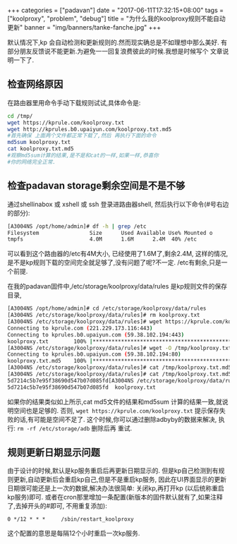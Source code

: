 +++
categories = ["padavan"]
date = "2017-06-11T17:32:15+08:00"
tags = ["koolproxy", "problem", "debug"]
title = "为什么我的koolproxy规则不能自动更新"
banner = "img/banners/tanke-fanche.jpg"
+++

默认情况下,kp 会自动检测和更新规则的.然而现实确总是不如理想中那么美好.
有部分朋友反馈说不能更新.为避免一一回复浪费彼此的时候.我想是时候写个
文章说明一下了.

## 检查网络原因

在路由器里用命令手动下载规则试试,具体命令是:

```bash
cd /tmp/
wget https://kprule.com/koolproxy.txt
wget http://kprules.b0.upaiyun.com/koolproxy.txt.md5
#首先确保 上面两个文件都正常下载了,然后 再执行下面的命令
md5sum koolproxy.txt
cat koolproxy.txt.md5
#观察md5sum计算的结果,是不是和cat的一样,如果一样,恭喜你
#你的网络完全正常.
```

## 检查padavan storage剩余空间是不是不够
通过shellinabox 或 xshell 或 ssh 登录进路由器shell,
然后执行以下命令(#号右边的部分):

```bash
[A3004NS /opt/home/admin]# df -h | grep /etc
Filesystem                Size      Used Available Use% Mounted o
tmpfs                     4.0M      1.6M      2.4M  40% /etc
```

可以看到这个路由器的/etc有4M大小, 已经使用了1.6M了,剩余2.4M,
这样的情况,是不是kp规则下载的空间完全就足够了,没有问题了呢?不一定.
/etc有剩余,只是一个前提.

在我的padavan固件中,/etc/storage/koolproxy/data/rules 是kp规则文件的保存目录,

```bash
[A3004NS /opt/home/admin]# cd /etc/storage/koolproxy/data/rules
[A3004NS /etc/storage/koolproxy/data/rules]# rm koolproxy.txt
[A3004NS /etc/storage/koolproxy/data/rules]# wget https://kprule.com/koolproxy.txt
Connecting to kprule.com (221.229.173.116:443)
Connecting to kprules.b0.upaiyun.com (59.38.102.194:443)
koolproxy.txt        100% |**************************************************************************************************************|   465k  0:00:00 ETA
[A3004NS /etc/storage/koolproxy/data/rules]# wget -O /tmp/koolproxy.txt.md5 http://kprules.b0.upaiyun.com/koolproxy.txt.md5
Connecting to kprules.b0.upaiyun.com (59.38.102.194:80)
koolproxy.txt.md5    100% |**************************************************************************************************************|    32   0:00:00 ETA
[A3004NS /etc/storage/koolproxy/data/rules]# cat /tmp/koolproxy.txt.md5
[A3004NS /etc/storage/koolproxy/data/rules]# cat /tmp/koolproxy.txt.md5
5d7214c5b7e95f38690d547b07d085fd[A3004NS /etc/storage/koolproxy/data/rules]# md5sum koolproxy.txt
5d7214c5b7e95f38690d547b07d085fd  koolproxy.txt
```
如果你的结果类似如上所示,cat md5文件的结果和md5sum 计算的结果一致,就说明空间也是足够的.
否则, `wget https://kprule.com/koolproxy.txt` 提示保存失败的话,有可能是空间不足了.
这个时候,你可以通过删除adbyby的数据来解决, 执行: `rm -rf /etc/storage/adb` 删除后再
重试.

## 规则更新日期显示问题

由于设计的时候,默认是kp服务重启后再更新日期显示的.
但是kp自己检测到有规则更新,自动更新后会重启kp自己,但是不是重启kp服务,
因此在UI界面显示的更新日期很可能还是上一次的数据,解决办法很简单:
关闭kp,再打开kp (以后统称重启kp服务)即可.
或者在cron那里增加一条配置(新版本的固件默认就有了,如果注释了,去掉开头的#即可,
不用重复添加):

```
0 */12 * * *     /sbin/restart_koolproxy
```
这个配置的意思是每隔12个小时重启一次kp服务.
